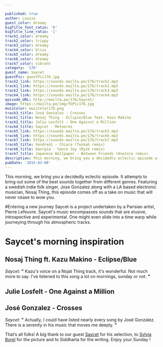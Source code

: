 ```yaml
---

published: true
author: Louise
guest_color: dreamy
bigTitle_font_ratio: '6'
bigTitle_line_ratio: '1'
track1_color: dreamy
track2_color: trippy
track3_color: dreamy
track4_color: bliss
track5_color: dreamy
track6_color: dreamy
track7_color: vibrant
category: '176'
guest_name: Saycet
guestPic: guestPic176.jpg
track2_link: https://sounds.mailta.pe/176/track2.mp3
track1_link: https://sounds.mailta.pe/176/track1.mp3
track3_link: https://sounds.mailta.pe/176/track3.mp3
track4_link: https://sounds.mailta.pe/176/track4.mp3
episode_URL: http://mailta.pe/176/Saycet/
image: https://mailta.pe/img/fbPic176.jpg
musiColor: musiColor176.png
track3_title: José Gonzalez - Crosses
track1_title: Nosaj Thing - Eclipse/Blue feat. Kazu Makino
track2_title: Julia Losfelt - One Against a Million
track4_title: Saycet - Meteores
track5_link: https://sounds.mailta.pe/176/track5.mp3
track6_link: https://sounds.mailta.pe/176/track6.mp3
track7_link: https://sounds.mailta.pe/176/track7.mp3
track5_title: Vendredi - Chiara (Tenkah remix)
track6_title: Georgia - Vance Joy (Ryzk remix)
track7_title: Japanese Wallpaper - Between Friends (Anatole remix)
description: This morning, we bring you a decidedly eclectic episode with our guest Saycet. It attempts to bring out some of the best sounds together from different genres.
pubDate: '2015-03-08'
---
```


This morning, we bring you a decidedly eclectic episode. It attempts to bring out some of the best sounds together from different genres. Featuring a swedish indie folk singer, Jose Gonzalez along with a LA based electronic musician, Nosaj Thing, this episode comes off as a take on music that will never cease to wow you.

#Entering a new journey
Saycet is a project undertaken by a Parisian artist, Pierre Lefeuvre. Saycet's music encompasses sounds that are elusive, introspective and experimental. One might even slide into a time warp while journeying through his atmospheric tracks. 

# Saycet's morning inspiration

## Nosaj Thing ft. Kazu Makino - Eclipse/Blue
_Saycet:_ **"** Kazu's voice on a Nojat Thing track, it's wonderful. Not much more to say. I've listened to this song a lot on mornings, sunday or not. **"** 
 
## Julie Losfelt - One Against a Million

 
## José Gonzalez - Crosses
_Saycet:_ **"** Actually, I could have listed nearly every song by José Gonzalez. There is a serenity in his music that moves me deeply. **"**  


That’s all folks! A big thank to our guest [Saycet](https://www.facebook.com/saycet?fref=ts "Saycet's Facebook") for his selection, to [Sylvia Borel](http://www.sylviaborel.com/2/ "Sylvia Borel's website") for the picture and to Siddharta for the writing. 
Enjoy your Sunday !
